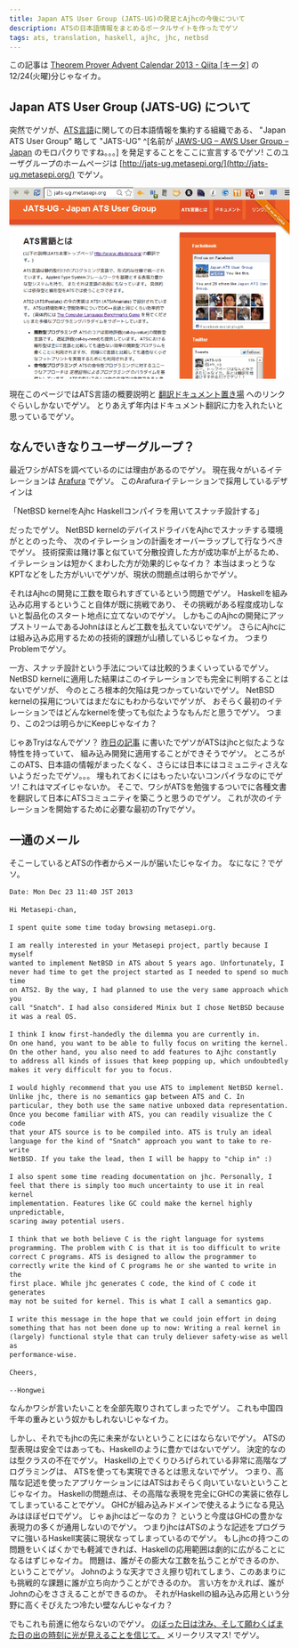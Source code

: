 ```yaml
---
title: Japan ATS User Group (JATS-UG)の発足とAjhcの今後について
description: ATSの日本語情報をまとめるポータルサイトを作ったでゲソ
tags: ats, translation, haskell, ajhc, jhc, netbsd
---
```


この記事は
[Theorem Prover Advent Calendar 2013 - Qiita [キータ]](http://qiita.com/advent-calendar/2013/theorem_prover)
の12/24(火曜)分じゃなイカ。

## Japan ATS User Group (JATS-UG) について

突然でゲソが、[ATS言語](http://www.ats-lang.org/)に関しての日本語情報を集約する組織である、
"Japan ATS User Group" 略して "JATS-UG"
^[名前が [JAWS-UG – AWS User Group – Japan](http://jaws-ug.jp/) のモロパクりですね。。。]
を発足することをここに宣言するでゲソ!
このユーザグループのホームページは [http://jats-ug.metasepi.org/](http://jats-ug.metasepi.org/) でゲソ。

[![](/img/20131224_jats-ug_website.png)](http://jats-ug.metasepi.org/)

現在このページではATS言語の概要説明と
[翻訳ドキュメント置き場](https://github.com/jats-ug/translate/blob/master/index.md)
へのリンクぐらいしかないでゲソ。
とりあえず年内はドキュメント翻訳に力を入れたいと思っているでゲソ。

## なんでいきなりユーザーグループ？

最近ワシがATSを調べているのには理由があるのでゲソ。
現在我々がいるイテレーションは
[Arafura](2013-01-09-design_arafura.html)
でゲソ。
このArafuraイテレーションで採用しているデザインは

「NetBSD kernelをAjhc Haskellコンパイラを用いてスナッチ設計する」

だったでゲソ。
NetBSD kernelのデバイスドライバをAjhcでスナッチする環境がととのった今、
次のイテレーションの計画をオーバーラップして行なうべきでゲソ。
技術探索は賭け事と似ていて分散投資した方が成功率が上がるため、
イテレーションは短かくまわした方が効果的じゃなイカ？
本当はまっとうなKPTなどをした方がいいでゲソが、現状の問題点は明らかでゲソ。

それはAjhcの開発に工数を取られすぎているという問題でゲソ。
Haskellを組み込み応用するということ自体が既に挑戦であり、
その挑戦がある程度成功しないと製品化のスタート地点に立てないのでゲソ。
しかもこのAjhcの開発にアップストリームであるJohnはほとんど工数を払えていないでゲソ。
さらにAjhcには組み込み応用するための技術的課題が山積しているじゃなイカ。
つまりProblemでゲソ。

一方、スナッチ設計という手法については比較的うまくいっているでゲソ。
NetBSD kernelに適用した結果はこのイテレーションでも完全に判明することはないでゲソが、
今のところ根本的欠陥は見つかっていないでゲソ。
NetBSD kernelの採用についてはまだなにもわからないでゲソが、
おそらく最初のイテレーションではどんなkernelを使っても似たようなもんだと思うでゲソ。
つまり、この2つは明らかにKeepじゃなイカ？

じゃあTryはなんでゲソ？
[昨日の記事](2013-12-23-ml_guide_to_ats.html)
に書いたでゲソがATSはjhcと似たような特性を持っていて、
組み込み開発に適用することができそうでゲソ。
ところがこのATS、日本語の情報がまったくなく、さらには日本にはコミュニティさえないようだったでゲソ。。。
埋もれておくにはもったいないコンパイラなのにでゲソ!
これはマズイじゃないか。
そこで、ワシがATSを勉強するついでに各種文書を翻訳して日本にATSコミュニティを築こうと思うのでゲソ。
これが次のイテレーションを開始するために必要な最初のTryでゲソ。

## 一通のメール

そこーしているとATSの作者からメールが届いたじゃなイカ。
なになに？でゲソ。

~~~
Date: Mon Dec 23 11:40 JST 2013

Hi Metasepi-chan,

I spent quite some time today browsing metasepi.org.

I am really interested in your Metasepi project, partly because I myself
wanted to implement NetBSD in ATS about 5 years ago. Unfortunately, I
never had time to get the project started as I needed to spend so much time
on ATS2. By the way, I had planned to use the very same approach which you
call "Snatch". I had also considered Minix but I chose NetBSD because
it was a real OS.

I think I know first-handedly the dilemma you are currently in.
On one hand, you want to be able to fully focus on writing the kernel.
On the other hand, you also need to add features to Ajhc constantly
to address all kinds of issues that keep popping up, which undoubtedly
makes it very difficult for you to focus.

I would highly recommend that you use ATS to implement NetBSD kernel.
Unlike jhc, there is no semantics gap between ATS and C. In
particular, they both use the same native unboxed data representation.
Once you become familiar with ATS, you can readily visualize the C code
that your ATS source is to be compiled into. ATS is truly an ideal
language for the kind of "Snatch" approach you want to take to re-write
NetBSD. If you take the lead, then I will be happy to "chip in" :)

I also spent some time reading documentation on jhc. Personally, I
feel that there is simply too much uncertainty to use it in real kernel
implementation. Features like GC could make the kernel highly unpredictable,
scaring away potential users.

I think that we both believe C is the right language for systems
programming. The problem with C is that it is too difficult to write
correct C programs. ATS is designed to allow the programmer to
correctly write the kind of C programs he or she wanted to write in the
first place. While jhc generates C code, the kind of C code it generates
may not be suited for kernel. This is what I call a semantics gap.

I write this message in the hope that we could join effort in doing
something that has not been done up to now: Writing a real kernel in
(largely) functional style that can truly deliever safety-wise as well as
performance-wise.

Cheers,

--Hongwei
~~~

なんかワシが言いたいことを全部先取りされてしまったでゲソ。
これも中国四千年の重みという奴かもしれないじゃなイカ。

しかし、それでもjhcの先に未来がないということにはならないでゲソ。
ATSの型表現は安全ではあっても、Haskellのように豊かではないでゲソ。
決定的なのは型クラスの不在でゲソ。
Haskellの上でくりひろげられている非常に高階なプログラミングは、
ATSを使っても実現できるとは思えないでゲソ。
つまり、高階な記述を使ったアプリケーションにはATSはおそらく向いていないということじゃなイカ。
Haskellの問題点は、その高階な表現を完全にGHCの実装に依存してしまっていることでゲソ。
GHCが組み込みドメインで使えるようになる見込みはほぼゼロでゲソ。
じゃぁjhcはどーなのカ？
というと今度はGHCの豊かな表現力の多くが通用しないのでゲソ。
つまりjhcはATSのような記述をプログラマに強いるHaskell実装に現状なってしまっているのでゲソ。
もしjhcの持つこの問題をいくばくかでも軽減できれば、Haskellの応用範囲は劇的に広がることになるはずじゃなイカ。
問題は、誰がその膨大な工数を払うことができるのか、ということでゲソ。
Johnのような天才でさえ擦り切れてしまう、このあまりにも挑戦的な課題に誰が立ち向かうことができるのか。
言い方をかえれば、誰がJohnの心をささえることができるのか。
それがHaskellの組み込み応用という分野に高くそびえたつ冷たい壁なんじゃなイカ？

でもこれも前進に他ならないのでゲソ。
[のぼった日は沈み、そして願わくばまた日の出の時刻に光が見えることを信じて。](http://www.utamap.com/showkasi.php?surl=B11852)
メリークリスマス! でゲソ。
